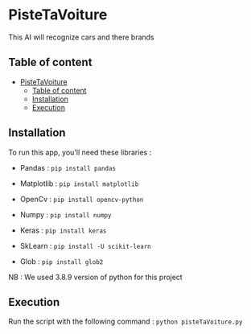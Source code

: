 # PisteTaVoiture

This AI will recognize cars and there brands

## Table of content

- [PisteTaVoiture](#pistetavoiture)
  - [Table of content](#table-of-content)
  - [Installation](#installation)
  - [Execution](#execution)

## Installation

To run this app, you'll need these libraries : 

- Pandas :
```pip install pandas```

- Matplotlib :
```pip install matplotlib```

- OpenCv : 
```pip install opencv-python```

- Numpy :
```pip install numpy```

- Keras :
```pip install keras```

- SkLearn :
```pip install -U scikit-learn```

- Glob : 
```pip install glob2```


NB : We used 3.8.9 version of python for this project

## Execution

Run the script with the following command :
```python pisteTaVoiture.py```

